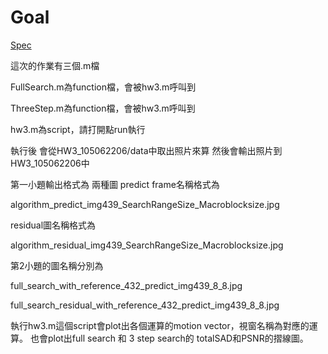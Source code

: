 # Goal

[Spec](https://drive.google.com/file/d/14Nkf8wi2dx_ZByNNjQ05xW6ZwzcaFkx1/view?usp=sharing)


這次的作業有三個.m檔

FullSearch.m為function檔，會被hw3.m呼叫到

ThreeStep.m為function檔，會被hw3.m呼叫到

hw3.m為script，請打開點run執行

執行後
會從HW3_105062206/data中取出照片來算
然後會輸出照片到HW3_105062206中

第一小題輸出格式為
兩種圖
predict frame名稱格式為

algorithm_predict_img439_SearchRangeSize_Macroblocksize.jpg

residual圖名稱格式為

algorithm_residual_img439_SearchRangeSize_Macroblocksize.jpg

第2小題的圖名稱分別為

full_search_with_reference_432_predict_img439_8_8.jpg

full_search_residual_with_reference_432_predict_img439_8_8.jpg

執行hw3.m這個script會plot出各個運算的motion vector，視窗名稱為對應的運算。
也會plot出full search 和 3 step search的 totalSAD和PSNR的摺線圖。
